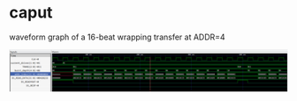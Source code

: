 # caput

waveform graph of a 16-beat wrapping transfer at ADDR=4

![alt tet](misc/images/wrapping.png)
